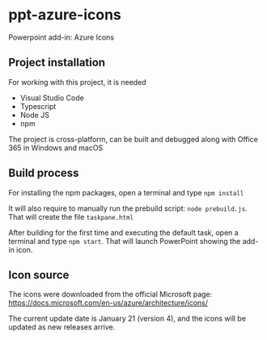 # ppt-azure-icons
Powerpoint add-in: Azure Icons

## Project installation
For working with this project, it is needed
- Visual Studio Code
- Typescript
- Node JS
- npm

The project is cross-platform, can be built and debugged along with Office 365 in Windows and macOS

## Build process
For installing the npm packages, open a terminal and type `npm install`

It will also require to manually run the prebuild script: `node prebuild.js`. That will create the file `taskpane.html`

After building for the first time and executing the default task, open a terminal and type `npm start`. That will launch PowerPoint showing the add-in icon.

## Icon source
The icons were downloaded from the official Microsoft page: https://docs.microsoft.com/en-us/azure/architecture/icons/ 

The current update date is January 21 (version 4), and the icons will be updated as new releases arrive.